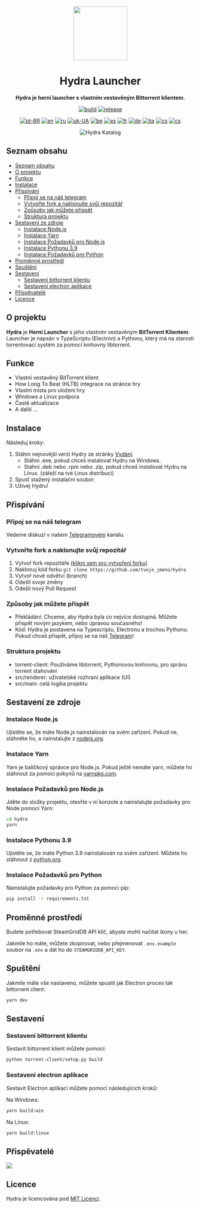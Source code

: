 <br>

<div align="center">

[<img src="./resources/icon.png" width="144"/>](https://hydralauncher.site)

  <h1 align="center">Hydra Launcher</h1>

  <p align="center">
    <strong>Hydra je herní launcher s vlastním vestavěným Bittorrent klientem.</strong>
  </p>

[![build](https://img.shields.io/github/actions/workflow/status/hydralauncher/hydra/build.yml)](https://github.com/hydralauncher/hydra/actions)
[![release](https://img.shields.io/github/package-json/v/hydralauncher/hydra)](https://github.com/hydralauncher/hydra/releases)

[![pt-BR](https://img.shields.io/badge/lang-pt--BR-green.svg)](README.pt-BR.md)
[![en](https://img.shields.io/badge/lang-en-red.svg)](README.md)
[![ru](https://img.shields.io/badge/lang-ru-yellow.svg)](README.ru.md)
[![uk-UA](https://img.shields.io/badge/lang-uk--UA-blue)](README.uk-UA.md)
[![be](https://img.shields.io/badge/lang-be-orange)](README.be.md)
[![es](https://img.shields.io/badge/lang-es-red)](README.es.md)
[![fr](https://img.shields.io/badge/lang-fr-blue)](README.fr.md)
[![de](https://img.shields.io/badge/lang-de-black)](README.de.md)
[![ita](https://img.shields.io/badge/lang-it-red)](README.it.md)
[![cs](https://img.shields.io/badge/lang-cs-purple)](README.cs.md)
[![cs](https://img.shields.io/badge/lang-nb-blue)](README.nb.md)

![Hydra Katalog](./docs/screenshot.png)

</div>

## Seznam obsahu

- [Seznam obsahu](#seznam-obsahu)
- [O projektu](#o-projektu)
- [Funkce](#funkce)
- [Instalace](#instalace)
- [Přispívání](#přispívání)
  - [Připoj se na náš telegram](#připoj-se-na-náš-telegram)
  - [Vytvořte fork a naklonujte svůj repozitář](#vytvořte-fork-a-naklonujte-svůj-repozitář)
  - [Způsoby jak můžete přispět](#způsoby-jak-můžete-přispět)
  - [Struktura projektu](#struktura-projektu)
- [Sestavení ze zdroje](#sestavení-ze-zdroje)
  - [Instalace Node.js](#instalace-nodejs)
  - [Instalace Yarn](#instalace-yarn)
  - [Instalace Požadavků pro Node.js](#instalace-požadavků-pro-nodejs)
  - [Instalace Pythonu 3.9](#instalace-pythonu-39)
  - [Instalace Požadavků pro Python](#instalace-požadavků-pro-python)
- [Proměnné prostředí](#proměnné-prostředí)
- [Spuštění](#spuštění)
- [Sestavení](#sestavení)
  - [Sestavení bittorrent klientu](#sestavení-bittorrent-klientu)
  - [Sestavení electron aplikace](#sestavení-electron-aplikace)
- [Přispěvatelé](#přispěvatelé)
- [Licence](#licence)

## O projektu

**Hydra** je **Herní Launcher** s jeho vlastním vestavěným **BitTorrent Klientem**.
<br>
Launcher je napsán v TypeScriptu (Electron) a Pythonu, který má na starosti torrentovací systém za pomocí knihovny libtorrent.

## Funkce

- Vlastní vestavěný BitTorrent klient
- How Long To Beat (HLTB) integrace na stránce hry
- Vlastní místa pro uložení hry
- Windows a Linux podpora
- Časté aktualizace
- A další ...

## Instalace

Následuj kroky:

1. Stáhni nejnovější verzi Hydry ze stránky [Vydání](https://github.com/hydralauncher/hydra/releases/latest).
   - Stáhni .exe, pokud chceš instalovat Hydru na Windows.
   - Stáhni .deb nebo .rpm nebo .zip, pokud chceš instalovat Hydru na Linux. (záleží na tvé Linux distribuci)
2. Spusť stažený instalační soubor.
3. Užívej Hydru!

## <a name="contributing"> Přispívání

### <a name="join-our-telegram"></a> Připoj se na náš telegram

Vedeme diskuzi v našem [Telegramovém](https://t.me/hydralauncher) kanálu.

### Vytvořte fork a naklonujte svůj repozitář

1. Vytvoř fork repozitáře [(klikni sem pro vytvoření forku)](https://github.com/hydralauncher/hydra/fork)
2. Naklonuj kód forku `git clone https://github.com/tvoje_jméno/hydra`
3. Vytvoř nové odvětví (branch)
4. Odešli svoje změny
5. Odešli nový Pull Request

### Způsoby jak můžete přispět

- Překládání: Chceme, aby Hydra byla co nejvíce dostupná. Můžete přispět novým jazykem, nebo úpravou současného!
- Kód: Hydra je postavena na Typescriptu, Electronu a trochou Pythonu. Pokud chceš přispět, připoj se na náš [Telegram](https://t.me/hydralauncher)!

### Struktura projektu

- torrent-client: Používáme libtorrent, Pythonovou knihovnu, pro správu torrent stahování
- src/renderer: uživatelské rozhraní aplikace (UI)
- src/main: celá logika projektu

## Sestavení ze zdroje

### Instalace Node.js

Ujistěte se, že máte Node.js nainstalován na svém zařízení. Pokud ne, stáhněte ho, a nainstalujte z [nodejs.org](https://nodejs.org/).

### Instalace Yarn

Yarn je balíčkový správce pro Node.js. Pokud ještě nemáte yarn, můžete ho stáhnout za pomoci pokynů na [yarnpkg.com](https://classic.yarnpkg.com/lang/en/docs/install/).

### Instalace Požadavků pro Node.js

Jděte do složky projektu, otevřte v ní konzole a nainstalujte požadavky pro Node pomocí Yarn:

```bash
cd hydra
yarn
```

### Instalace Pythonu 3.9

Ujistěte se, že máte Python 3.9 nainstalován na svém zařízení. Můžete ho stáhnout z [python.org](https://www.python.org/downloads/release/python-3913/).

### Instalace Požadavků pro Python

Nainstalujte požadavky pro Python za pomoci pip:

```bash
pip install -r requirements.txt
```

## Proměnné prostředí

Budete potřebovat SteamGridDB API klíč, abyste mohli načítat ikony u her.

Jakmile ho máte, můžete zkopírovat, nebo přejmenovat `.env.example` soubor na `.env` a dát ho do `STEAMGRIDDB_API_KEY`.

## Spuštění

Jakmile máte vše nastaveno, můžete spustit jak Electron proces tak bittorrent client:

```bash
yarn dev
```

## Sestavení

### Sestavení bittorrent klientu

Sestavit bittorrent klient můžete pomocí:

```bash
python torrent-client/setup.py build
```

### Sestavení electron aplikace

Sestavit Electron aplikaci můžete pomocí následujících kroků:

Na Windows:

```bash
yarn build:win
```

Na Linux:

```bash
yarn build:linux
```

## Přispěvatelé

<a href="https://github.com/hydralauncher/hydra/graphs/contributors">
  <img src="https://contrib.rocks/image?repo=hydralauncher/hydra" />
</a>

## Licence

Hydra je licencována pod [MIT Licencí](LICENSE).
